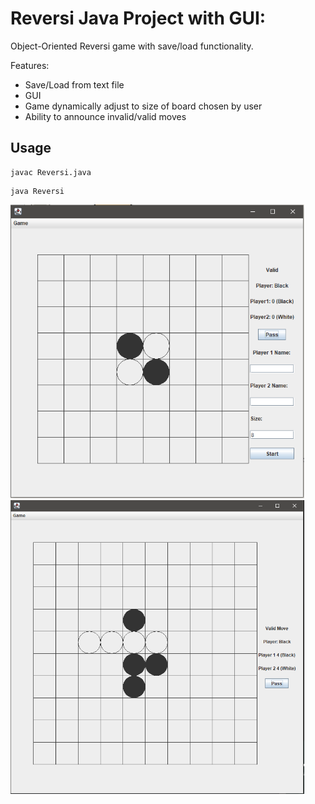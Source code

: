 # Reversi Java Project with GUI:

Object-Oriented Reversi game with save/load functionality.

Features:
- Save/Load from text file
- GUI
- Game dynamically adjust to size of board chosen by user
- Ability to announce invalid/valid moves

## Usage
```shell
javac Reversi.java
```
```shell
java Reversi
```

<p>
  <img src="https://github.com/oliver7011/Reversi/blob/main/Capture.PNG" height="470" width="470"><img src="https://github.com/oliver7011/Reversi/blob/main/game.PNG" height="470" width="470">
</p>
